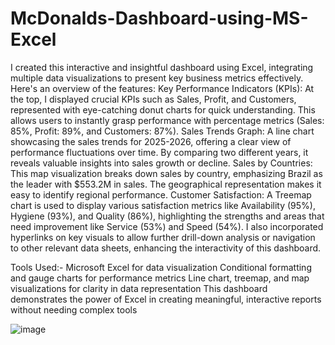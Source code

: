 # McDonalds-Dashboard-using-MS-Excel

I created this interactive and insightful dashboard using Excel, integrating multiple data visualizations to present key business metrics effectively. Here's an overview of the features:
Key Performance Indicators (KPIs): At the top, I displayed crucial KPIs such as Sales, Profit, and Customers, represented with eye-catching donut charts for quick understanding. This allows users to instantly grasp performance with percentage metrics (Sales: 85%, Profit: 89%, and Customers: 87%).
Sales Trends Graph: A line chart showcasing the sales trends for 2025-2026, offering a clear view of performance fluctuations over time. By comparing two different years, it reveals valuable insights into sales growth or decline.
Sales by Countries: This map visualization breaks down sales by country, emphasizing Brazil as the leader with $553.2M in sales. The geographical representation makes it easy to identify regional performance.
Customer Satisfaction: A Treemap chart is used to display various satisfaction metrics like Availability (95%), Hygiene (93%), and Quality (86%), highlighting the strengths and areas that need improvement like Service (53%) and Speed (54%).
I also incorporated hyperlinks on key visuals to allow further drill-down analysis or navigation to other relevant data sheets, enhancing the interactivity of this dashboard.

Tools Used:-
Microsoft Excel for data visualization
Conditional formatting and gauge charts for performance metrics
Line chart, treemap, and map visualizations for clarity in data representation
This dashboard demonstrates the power of Excel in creating meaningful, interactive reports without needing complex tools

![image](https://github.com/user-attachments/assets/489925ed-2fef-4979-9623-1ff21f4e1040)


